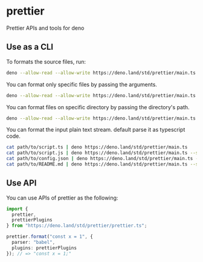 # prettier

Prettier APIs and tools for deno

## Use as a CLI

To formats the source files, run:

```bash
deno --allow-read --allow-write https://deno.land/std/prettier/main.ts
```

You can format only specific files by passing the arguments.

```bash
deno --allow-read --allow-write https://deno.land/std/prettier/main.ts path/to/script.ts
```

You can format files on specific directory by passing the directory's path.

```bash
deno --allow-read --allow-write https://deno.land/std/prettier/main.ts path/to/script.ts
```

You can format the input plain text stream. default parse it as typescript code.

```bash
cat path/to/script.ts | deno https://deno.land/std/prettier/main.ts
cat path/to/script.js | deno https://deno.land/std/prettier/main.ts --stdin-parser=babel
cat path/to/config.json | deno https://deno.land/std/prettier/main.ts --stdin-parser=json
cat path/to/README.md | deno https://deno.land/std/prettier/main.ts --stdin-parser=markdown
```

## Use API

You can use APIs of prettier as the following:

```ts
import {
  prettier,
  prettierPlugins
} from "https://deno.land/std/prettier/prettier.ts";

prettier.format("const x = 1", {
  parser: "babel",
  plugins: prettierPlugins
}); // => "const x = 1;"
```
